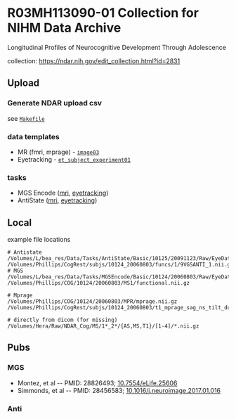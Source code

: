 # R03MH113090-01 Collection for NIHM Data Archive
Longitudinal Profiles of Neurocognitive Development Through Adolescence 

collection: https://ndar.nih.gov/edit_collection.html?id=2831
## Upload
### Generate NDAR upload csv
see [`Makefile`](./Makefile)

### data templates
  * MR (fmri, mprage) - [`image03`](https://ndar.nih.gov/data_structure.html?short_name=image03)
  * Eyetracking - [`et_subject_experiment01`](https://ndar.nih.gov/data_structure.html?short_name=et_subject_experiment01)

### tasks

 * MGS Encode ([mri](https://ndar.nih.gov/experiment.html?id=832&collectionId=2831), [eyetracking](https://ndar.nih.gov/experiment.html?id=887&collectionId=2831))
 * AntiState ([mri](https://ndar.nih.gov/experiment.html?id=831&collectionId=2831), [eyetracking](https://ndar.nih.gov/experiment.html?id=876&collectionId=2831))

## Local

example file locations
```
# Antistate
/Volumes/L/bea_res/Data/Tasks/AntiState/Basic/10125/20091123/Raw/EyeData/10125_2658_run4_05AV.eyd
/Volumes/Phillips/CogRest/subjs/10124_20060803/funcs/1/9VGSANTI_1.nii.gz
# MGS
/Volumes/L/bea_res/Data/Tasks/MGSEncode/Basic/10124/20060803/Raw/EyeData/10124_3400_mgsencode1.eyd
/Volumes/Phillips/COG/10124/20060803/MS1/functional.nii.gz

# Mprage
/Volumes/Phillips/COG/10124/20060803/MPR/mprage.nii.gz
/Volumes/Phillips/CogRest/subjs/10124_20060803/t1_mprage_sag_ns_tilt_dcm224_011/mprage.nii.gz

# directly from dicom (for missing)
/Volumes/Hera/Raw/NDAR_Cog/MS/1*_2*/{AS,MS,T1}/[1-4]/*.nii.gz
```

## Pubs

### MGS
* Montez, et al -- PMID: 28826493;  [10.7554/eLife.25606](https://doi.org/10.7554/eLife.25606)
* Simmonds, et al -- PMID: 28456583; [10.1016/j.neuroimage.2017.01.016](https://doi.org/10.1016/j.neuroimage.2017.01.016)

### Anti
